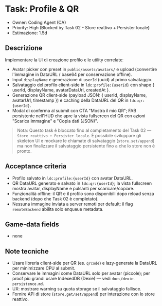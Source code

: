 # Task: Profile & QR

- Owner: Coding Agent (CA)
- Priority: High (Blocked by Task 02 - Store reattivo + Persister locale)
- Estimazione: 1.5d

## Descrizione

Implementare la UI di creazione profilo e le utility correlate:

- Avatar picker con preset in `public/assets/avatars/` e upload (convertire l'immagine in DataURL / base64 per conservazione offline).
- Input `displayName` e generazione di `userId` (uuid) al primo salvataggio.
- Salvataggio del profilo client-side in `ldc:profile:{userId}` con shape { userId, displayName, avatarDataUrl, createdAt }.
- Generazione QR client-side (payload JSON: { userId, displayName, avatarUrl, timestamp }) e caching della DataURL del QR in `ldc:qr:{userId}`.
- Modal di conferma al submit con CTA "Mostra il mio QR"; FAB persistente nell'HUD che apre la vista fullscreen del QR con azioni "Scarica immagine" e "Copia dati (JSON)".

> Nota: Questo task è bloccato fino al completamento del Task 02 — `Store reattivo + Persister locale`. È possibile sviluppare gli skeleton UI e mockare le chiamate di salvataggio (`store.set/append`) ma non finalizzare il salvataggio persistente fino a che lo store non è pronto.

## Acceptance criteria

- Profilo salvato in `ldc:profile:{userId}` con avatar DataURL.
- QR DataURL generato e salvato in `ldc:qr:{userId}`; la vista fullscreen mostra avatar, displayName e pulsanti per scaricare/copiare.
- Funzionalità offline: il QR e il profilo sono disponibili dopo reload senza backend (dopo che Task 02 è completato).
- Nessuna immagine inviata a server remoti per default; il flag `remoteBackend` abilita solo enqueue metadata.

## Game-data fields

- none

## Note tecniche

- Usare libreria client-side per QR (es. `qrcode`) e lazy-generate la DataURL per minimizzare CPU al submit.
- Conservare le immagini come DataURL solo per avatar (piccole); per proof più grandi usare IndexedDB (Dexie) — vedi `docs/dexie-persistence.md`.
- UX: mostrare warning su quota storage se il salvataggio fallisce.
- Fornire API di store (`store.get/set/append`) per interazione con lo store reattivo.
